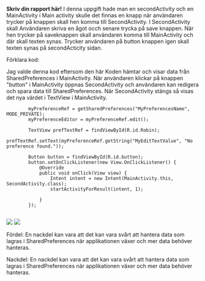 **Skriv din rapport här!**
I denna uppgift hade man en secondActivity och en MainActivity i Main activity skulle det finnas en 
knapp när användaren trycker på knappen skall hen komma till SecondActivity. I SecondActivity skall
Användaren skriva en ågot occh senare trycka på save knappen. När hen trycker på saveknappen skall 
användaren komma till MainActivity och där skall texten synas. Trycker användaren på button knappen 
igen skall texten synas på secondActicity sidan. 


Förklara kod:

Jag valde denna kod eftersom den här Koden hämtar och visar data från SharedPreferences i MainActivity.
När användaren klickar på knappen "button" i MainActivity öppnas SecondActivity och användaren kan 
redigera och spara data till SharedPreferences. När SecondActivity stängs så visas det nya värdet i 
TextView i MainActivity.
```  
        myPreferenceRef = getSharedPreferences("MyPreferencesName", MODE_PRIVATE);
        myPreferenceEditor = myPreferenceRef.edit();

        TextView prefTextRef = findViewById(R.id.Robin);
        prefTextRef.setText(myPreferenceRef.getString("MyEditTextValue", "No preference found."));

        Button button = findViewById(R.id.button);
        button.setOnClickListener(new View.OnClickListener() {
            @Override
            public void onClick(View view) {
                Intent intent = new Intent(MainActivity.this, SecondActivity.class);
                startActivityForResult(intent, 1);
                
            }
        });
    
```

![](![Nybild1.Preferences.png)
![](Nybild2.preferences.png)


Fördel:
En nackdel kan vara att det kan vara svårt att hantera data som lagras i SharedPreferences när 
applikationen växer och mer data behöver hanteras.


Nackdel:
En nackdel kan vara att det kan vara svårt att hantera data som lagras i SharedPreferences när 
applikationen växer och mer data behöver hanteras.